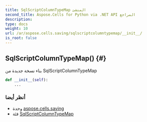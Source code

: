 ```yaml
---
title: SqlScriptColumnTypeMap المنشئ
second_title: Aspose.Cells for Python via .NET API المراجع
description:
type: docs
weight: 10
url: /ar/aspose.cells.saving/sqlscriptcolumntypemap/__init__/
is_root: false
---
```

##  SqlScriptColumnTypeMap() {#}
بناء نسخة جديدة من SqlScriptColumnTypeMap



```python
def __init__(self):
    ...
```





###  أنظر أيضا
* وحدة [aspose.cells.saving](../../)
* فئة [SqlScriptColumnTypeMap](/cells/python-net/ar/aspose.cells.saving/sqlscriptcolumntypemap)

